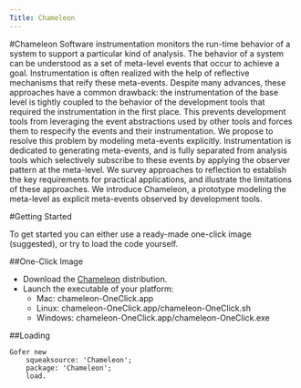 ```yaml
---
Title: Chameleon
---
```

#Chameleon
Software instrumentation monitors the run-time behavior of a system to support a particular kind of analysis.
The behavior of a system can be understood as a set of meta-level events that occur to achieve a goal.
Instrumentation is often realized with the help of reflective mechanisms that reify these meta-events.
Despite many advances, these approaches have a common drawback: the instrumentation of the base level is tightly coupled to the behavior of the development tools that required the instrumentation in the first place.
This prevents development tools from leveraging the event abstractions used by other tools and forces them to respecify the events and their instrumentation.
We propose to resolve this problem by modeling meta-events explicitly.
Instrumentation is dedicated to generating meta-events, and is fully separated from analysis tools which selectively subscribe to these events by applying the observer pattern at the meta-level.
We survey approaches to reflection to establish the key requirements for practical applications, and illustrate the limitations of these approaches.
We introduce Chameleon, a prototype modeling the meta-level as explicit meta-events observed by development tools.


#Getting Started

To get started you can either use a ready-made one-click image (suggested), or try to load the code yourself.


##One-Click Image

-  Download the [Chameleon](/jenkins/job/Chameleon/lastSuccessfulBuild/artifact/chameleon-OneClick.zip) distribution.
-  Launch the executable of your platform:
	-  Mac: chameleon-OneClick.app
	-  Linux: chameleon-OneClick.app/chameleon-OneClick.sh
	-  Windows: chameleon-OneClick.app/chameleon-OneClick.exe



##Loading
```
Gofer new
	squeaksource: 'Chameleon';
	package: 'Chameleon';
	load.
```
